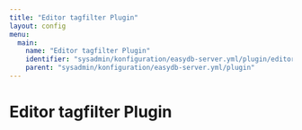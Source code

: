 ```yaml
---
title: "Editor tagfilter Plugin"
layout: config
menu:
  main:
    name: "Editor tagfilter Plugin"
    identifier: "sysadmin/konfiguration/easydb-server.yml/plugin/editor-tagfilter"
    parent: "sysadmin/konfiguration/easydb-server.yml/plugin"
---
```

# Editor tagfilter Plugin